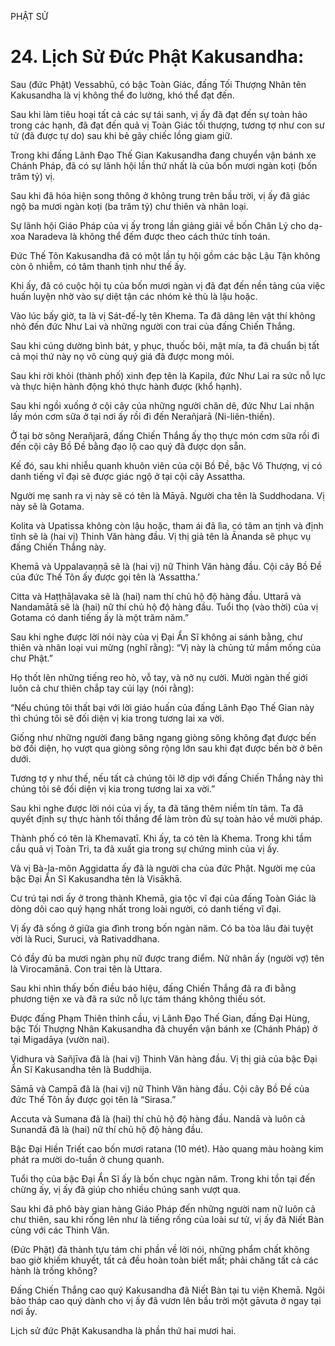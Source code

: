 PHẬT SỬ

# 24. Lịch Sử Đức Phật Kakusandha:

Sau (đức Phật) Vessabhū, có bậc Toàn Giác, đấng Tối Thượng Nhân tên Kakusandha là vị không thể đo lường, khó thể đạt đến.

Sau khi làm tiêu hoại tất cả các sự tái sanh, vị ấy đã đạt đến sự toàn hảo trong các hạnh, đã đạt đến quả vị Toàn Giác tối thượng, tương tợ như con sư tử (đã được tự do) sau khi bẻ gãy chiếc lồng giam giữ.

Trong khi đấng Lãnh Đạo Thế Gian Kakusandha đang chuyển vận bánh xe Chánh Pháp, đã có sự lãnh hội lần thứ nhất là của bốn mươi ngàn koṭi (bốn trăm tỷ) vị.

Sau khi đã hóa hiện song thông ở không trung trên bầu trời, vị ấy đã giác ngộ ba mươi ngàn koṭi (ba trăm tỷ) chư thiên và nhân loại.

Sự lãnh hội Giáo Pháp của vị ấy trong lần giảng giải về bốn Chân Lý cho dạ-xoa Naradeva là không thể đếm được theo cách thức tính toán.

Đức Thế Tôn Kakusandha đã có một lần tụ hội gồm các bậc Lậu Tận không còn ô nhiễm, có tâm thanh tịnh như thế ấy.

Khi ấy, đã có cuộc hội tụ của bốn mươi ngàn vị đã đạt đến nền tảng của việc huấn luyện nhờ vào sự diệt tận các nhóm kẻ thù là lậu hoặc.

Vào lúc bấy giờ, ta là vị Sát-đế-lỵ tên Khema. Ta đã dâng lên vật thí không nhỏ đến đức Như Lai và những người con trai của đấng Chiến Thắng.

Sau khi cúng dường bình bát, y phục, thuốc bôi, mật mía, ta đã chuẩn bị tất cả mọi thứ này nọ vô cùng quý giá đã được mong mỏi.

Sau khi rời khỏi (thành phố) xinh đẹp tên là Kapila, đức Như Lai ra sức nỗ lực và thực hiện hành động khó thực hành được (khổ hạnh).

Sau khi ngồi xuống ở cội cây của những người chăn dê, đức Như Lai nhận lấy món cơm sữa ở tại nơi ấy rồi đi đến Nerañjarā (Ni-liên-thiền).

Ở tại bờ sông Nerañjarā, đấng Chiến Thắng ấy thọ thực món cơm sữa rồi đi đến cội cây Bồ Đề bằng đạo lộ cao quý đã được dọn sẵn.

Kế đó, sau khi nhiễu quanh khuôn viên của cội Bồ Đề, bậc Vô Thượng, vị có danh tiếng vĩ đại sẽ được giác ngộ ở tại cội cây Assattha.

Người mẹ sanh ra vị này sẽ có tên là Māyā. Người cha tên là Suddhodana. Vị này sẽ là Gotama.

Kolita và Upatissa không còn lậu hoặc, tham ái đã lìa, có tâm an tịnh và định tĩnh sẽ là (hai vị) Thinh Văn hàng đầu. Vị thị giả tên là Ānanda sẽ phục vụ đấng Chiến Thắng này.

Khemā và Uppalavaṇṇā sẽ là (hai vị) nữ Thinh Văn hàng đầu. Cội cây Bồ Đề của đức Thế Tôn ấy được gọi tên là ‘Assattha.’

Citta và Haṭṭhāḷavaka sẽ là (hai) nam thí chủ hộ độ hàng đầu. Uttarā và Nandamātā sẽ là (hai) nữ thí chủ hộ độ hàng đầu. Tuổi thọ (vào thời) của vị Gotama có danh tiếng ấy là một trăm năm.”

Sau khi nghe được lời nói này của vị Đại Ẩn Sĩ không ai sánh bằng, chư thiên và nhân loại vui mừng (nghĩ rằng): “Vị này là chủng tử mầm mống của chư Phật.”

Họ thốt lên những tiếng reo hò, vỗ tay, và nở nụ cười. Mười ngàn thế giới luôn cả chư thiên chắp tay cúi lạy (nói rằng):

“Nếu chúng tôi thất bại với lời giáo huấn của đấng Lãnh Đạo Thế Gian này thì chúng tôi sẽ đối diện vị kia trong tương lai xa vời.

Giống như những người đang băng ngang giòng sông không đạt được bến bờ đối diện, họ vượt qua giòng sông rộng lớn sau khi đạt được bến bờ ở bên dưới.

Tương tợ y như thế, nếu tất cả chúng tôi lỡ dịp với đấng Chiến Thắng này thì chúng tôi sẽ đối diện vị kia trong tương lai xa vời.”

Sau khi nghe được lời nói của vị ấy, ta đã tăng thêm niềm tín tâm. Ta đã quyết định sự thực hành tối thắng để làm tròn đủ sự toàn hảo về mười pháp.

Thành phố có tên là Khemavatī. Khi ấy, ta có tên là Khema. Trong khi tầm cầu quả vị Toàn Tri, ta đã xuất gia trong sự chứng minh của vị ấy.

Và vị Bà-la-môn Aggidatta ấy đã là người cha của đức Phật. Người mẹ của bậc Đại Ẩn Sĩ Kakusandha tên là Visākhā.

Cư trú tại nơi ấy ở trong thành Khemā, gia tộc vĩ đại của đấng Toàn Giác là dòng dõi cao quý hạng nhất trong loài người, có danh tiếng vĩ đại.

Vị ấy đã sống ở giữa gia đình trong bốn ngàn năm. Có ba tòa lâu đài tuyệt vời là Ruci, Suruci, và Rativaddhana.

Có đầy đủ ba mươi ngàn phụ nữ được trang điểm. Nữ nhân ấy (người vợ) tên là Virocamānā. Con trai tên là Uttara.

Sau khi nhìn thấy bốn điều báo hiệu, đấng Chiến Thắng đã ra đi bằng phương tiện xe và đã ra sức nỗ lực tám tháng không thiếu sót.

Được đấng Phạm Thiên thỉnh cầu, vị Lãnh Đạo Thế Gian, đấng Đại Hùng, bậc Tối Thượng Nhân Kakusandha đã chuyển vận bánh xe (Chánh Pháp) ở tại Migadāya (vườn nai).

Vidhura và Sañjīva đã là (hai vị) Thinh Văn hàng đầu. Vị thị giả của bậc Đại Ẩn Sĩ Kakusandha tên là Buddhija.

Sāmā và Campā đã là (hai vị) nữ Thinh Văn hàng đầu. Cội cây Bồ Đề của đức Thế Tôn ấy được gọi tên là “Sirasa.”

Accuta và Sumana đã là (hai) thí chủ hộ độ hàng đầu. Nandā và luôn cả Sunandā đã là (hai) nữ thí chủ hộ độ hàng đầu.

Bậc Đại Hiền Triết cao bốn mươi ratana (10 mét). Hào quang màu hoàng kim phát ra mười do-tuần ở chung quanh.

Tuổi thọ của bậc Đại Ẩn Sĩ ấy là bốn chục ngàn năm. Trong khi tồn tại đến chừng ấy, vị ấy đã giúp cho nhiều chúng sanh vượt qua.

Sau khi đã phô bày gian hàng Giáo Pháp đến những người nam nữ luôn cả chư thiên, sau khi rống lên như là tiếng rống của loài sư tử, vị ấy đã Niết Bàn cùng với các Thinh Văn.

(Đức Phật) đã thành tựu tám chi phần về lời nói, những phẩm chất không bao giờ khiếm khuyết, tất cả đều hoàn toàn biết mất; phải chăng tất cả các hành là trống không?

Đấng Chiến Thắng cao quý Kakusandha đã Niết Bàn tại tu viện Khemā. Ngôi bảo tháp cao quý dành cho vị ấy đã vươn lên bầu trời một gāvuta ở ngay tại nơi ấy.

Lịch sử đức Phật Kakusandha là phần thứ hai mươi hai.
